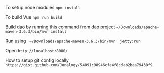 To setup node modules 
`npm install`

To build Vue
`npm run build`

Build dao by running this command from dao project
`~/Downloads/apache-maven-3.6.3/bin/mvn install`

Run using
` ~/Downloads/apache-maven-3.6.3/bin/mvn  jetty:run`

Open 
`http://localhost:8080/`

How to setup git config locally
`https://gist.github.com/Jonalogy/54091c98946cfe4f8cdab2bea79430f9`


